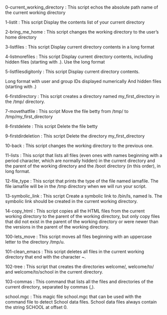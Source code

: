 0-current_working_directory : This script echos the absolute path name of the current working directory

1-listit : This script Display the contents list of your current directory

2-bring_me_home : This script changes the working directory to the user’s home directory

3-listfiles : This script Display current directory contents in a long format

4-listmorefiles : This script Display current directory contents, including hidden files (starting with .). Use the long format

5-listfilesdigitonly : This script Display current directory contents.

Long format with user and group IDs displayed numerically And hidden files (starting with .)

6-firstdirectory : This script creates a directory named my_first_directory in the /tmp/ directory.

7-movethatfile : This script Move the file betty from /tmp/ to /tmp/my_first_directory

8-firstdelete : This script Delete the file betty

9-firstdirdeletion : This script Delete the directory my_first_directory

10-back : This script changes the working directory to the previous one.

11-lists : This script that lists all files (even ones with names beginning with a period character, which are normally hidden) in the current directory and the parent of the working directory and the /boot directory (in this order), in long format.

12-file_type : This script that prints the type of the file named iamafile. The file iamafile will be in the /tmp directory when we will run your script.

13-symbolic_link : This script Create a symbolic link to /bin/ls, named ls. The symbolic link should be created in the current working directory.

14-copy_html : This script copies all the HTML files from the current working directory to the parent of the working directory, but only copy files that did not exist in the parent of the working directory or were newer than the versions in the parent of the working directory.

100-lets_move : This script moves all files beginning with an uppercase letter to the directory /tmp/u.

101-clean_emacs : This script deletes all files in the current working directory that end with the character ~.

102-tree : This script that creates the directories welcome/, welcome/to/ and welcome/to/school in the current directory.

103-commas : This command that lists all the files and directories of the current directory, separated by commas (,).

school.mgc : This magic file school.mgc that can be used with the command file to detect School data files. School data files always contain the string SCHOOL at offset 0.
